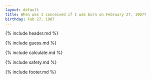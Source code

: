 ```yaml
---
layout: default
title: When was I conceived if I was born on February 27, 1907?
birthday: Feb 27, 1907
---
```


{% include header.md %}

{% include guess.md %}

{% include calculate.md %}

{% include safety.md %}

{% include footer.md %}



